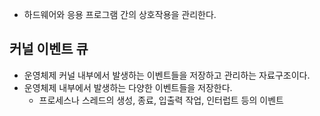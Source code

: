 - 하드웨어와 응용 프로그램 간의 상호작용을 관리한다.
## 커널 이벤트 큐
- 운영체제 커널 내부에서 발생하는 이벤트들을 저장하고 관리하는 자료구조이다.
- 운영체제 내부에서 발생하는 다양한 이벤트들을 저장한다.
	- 프로세스나 스레드의 생성, 종료, 입출력 작업, 인터럽트 등의 이벤트
